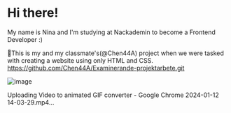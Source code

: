 # Hi there!
My name is Nina and I'm studying at Nackademin to become a Frontend Developer :)


🌈This is my and my classmate's(@Chen44A) project when we were tasked with creating a website using only HTML and CSS.
https://github.com/Chen44A/Examinerande-projektarbete.git


![image](https://github.com/NinaNorby/NinaNorby/assets/143781101/d7c75500-cff4-42f4-8a65-428375135627)  




Uploading Video to animated GIF converter - Google Chrome 2024-01-12 14-03-29.mp4…

